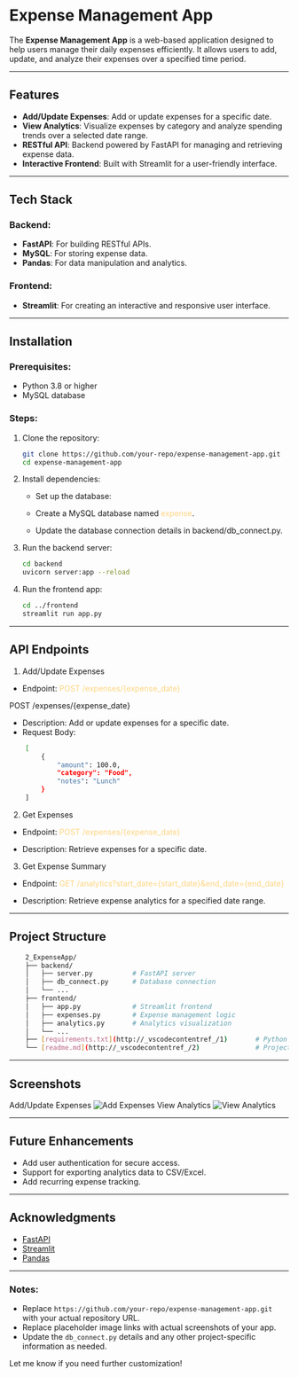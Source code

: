 # Expense Management App

The **Expense Management App** is a web-based application designed to help users manage their daily expenses efficiently. It allows users to add, update, and analyze their expenses over a specified time period.

---

## Features

- **Add/Update Expenses**: Add or update expenses for a specific date.
- **View Analytics**: Visualize expenses by category and analyze spending trends over a selected date range.
- **RESTful API**: Backend powered by FastAPI for managing and retrieving expense data.
- **Interactive Frontend**: Built with Streamlit for a user-friendly interface.

---

## Tech Stack

### Backend:
- **FastAPI**: For building RESTful APIs.
- **MySQL**: For storing expense data.
- **Pandas**: For data manipulation and analytics.

### Frontend:
- **Streamlit**: For creating an interactive and responsive user interface.

---

## Installation

### Prerequisites:
- Python 3.8 or higher
- MySQL database

### Steps:
1. Clone the repository:
   ```bash
   git clone https://github.com/your-repo/expense-management-app.git
   cd expense-management-app
2. Install dependencies:

    -  Set up the database:

    - Create a MySQL database named  <span style="color:#FFD580;">expense</span>.
    - Update the database connection details in backend/db_connect.py.
3. Run the backend server:
    ```bash 
   cd backend
   uvicorn server:app --reload
4. Run the frontend app:
    ```bash
    cd ../frontend
    streamlit run app.py

--- 

## API Endpoints

1. Add/Update Expenses

- Endpoint: <span style="color:#FFD580;">POST /expenses/{expense_date}</span>

POST /expenses/{expense_date}
- Description: Add or update expenses for a specific date.
- Request Body:
```bash 
    [
        {
            "amount": 100.0,
            "category": "Food",
            "notes": "Lunch"
        }
    ]
```

2.  Get Expenses
- Endpoint: <span style="color:#FFD580;">POST /expenses/{expense_date}</span>

- Description: Retrieve expenses for a specific date.
3. Get Expense Summary
- Endpoint: <span style="color:#FFD580;">GET /analytics?start_date={start_date}&end_date={end_date}</span>

- Description: Retrieve expense analytics for a specified date range.

--- 

## Project Structure
```bash
    2_ExpenseApp/
    ├── backend/
    │   ├── server.py          # FastAPI server
    │   ├── db_connect.py      # Database connection
    │   └── ...
    ├── frontend/
    │   ├── app.py             # Streamlit frontend
    │   ├── expenses.py        # Expense management logic
    │   ├── analytics.py       # Analytics visualization
    │   └── ...
    ├── [requirements.txt](http://_vscodecontentref_/1)       # Python dependencies
    └── [readme.md](http://_vscodecontentref_/2)              # Project documentation
```
---

## Screenshots
Add/Update Expenses
<img alt="Add Expenses" src="https://via.placeholder.com/800x400?text=Add+Expenses+Screenshot">
View Analytics
<img alt="View Analytics" src="https://via.placeholder.com/800x400?text=View+Analytics+Screenshot">

---

## Future Enhancements
 - Add user authentication for secure access.
- Support for exporting analytics data to CSV/Excel.
- Add recurring expense tracking.

---

## Acknowledgments
- [FastAPI](https://fastapi.tiangolo.com/)
- [Streamlit](https://streamlit.io/)
- [Pandas](https://pandas.pydata.org/)

---

### Notes:
- Replace `https://github.com/your-repo/expense-management-app.git` with your actual repository URL.
- Replace placeholder image links with actual screenshots of your app.
- Update the `db_connect.py` details and any other project-specific information as needed.

Let me know if you need further customization!
